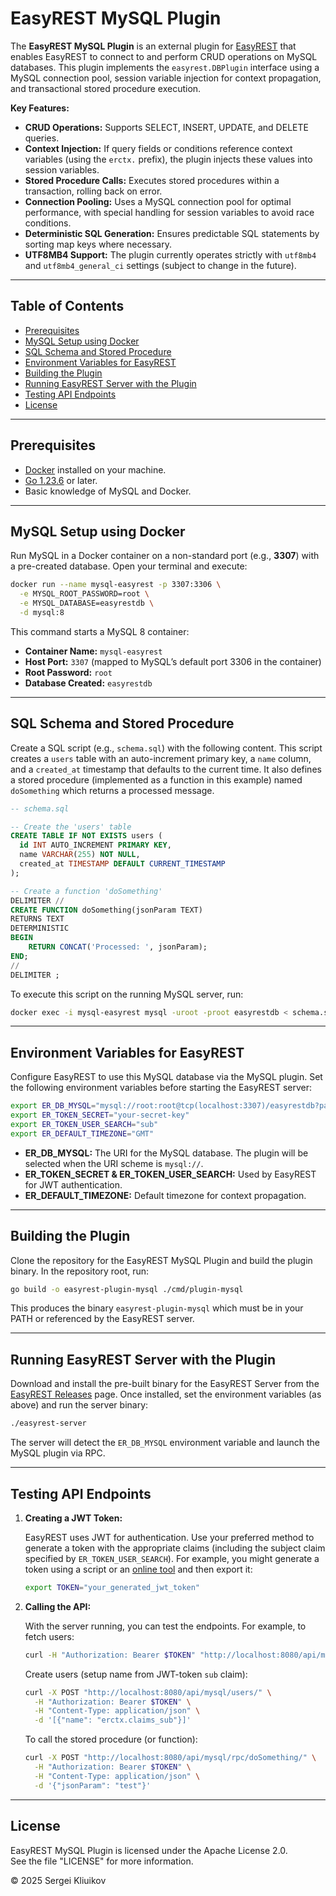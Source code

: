 # EasyREST MySQL Plugin

The **EasyREST MySQL Plugin** is an external plugin for [EasyREST](https://github.com/onegreyonewhite/easyrest) that enables EasyREST to connect to and perform CRUD operations on MySQL databases. This plugin implements the `easyrest.DBPlugin` interface using a MySQL connection pool, session variable injection for context propagation, and transactional stored procedure execution.

**Key Features:**

- **CRUD Operations:** Supports SELECT, INSERT, UPDATE, and DELETE queries.
- **Context Injection:** If query fields or conditions reference context variables (using the `erctx.` prefix), the plugin injects these values into session variables.
- **Stored Procedure Calls:** Executes stored procedures within a transaction, rolling back on error.
- **Connection Pooling:** Uses a MySQL connection pool for optimal performance, with special handling for session variables to avoid race conditions.
- **Deterministic SQL Generation:** Ensures predictable SQL statements by sorting map keys where necessary.
- **UTF8MB4 Support:** The plugin currently operates strictly with `utf8mb4` and `utf8mb4_general_ci` settings (subject to change in the future).

---

## Table of Contents

- [Prerequisites](#prerequisites)
- [MySQL Setup using Docker](#mysql-setup-using-docker)
- [SQL Schema and Stored Procedure](#sql-schema-and-stored-procedure)
- [Environment Variables for EasyREST](#environment-variables-for-easyrest)
- [Building the Plugin](#building-the-plugin)
- [Running EasyREST Server with the Plugin](#running-easyrest-server-with-the-plugin)
- [Testing API Endpoints](#testing-api-endpoints)
- [License](#license)

---

## Prerequisites

- [Docker](https://www.docker.com) installed on your machine.
- [Go 1.23.6](https://golang.org/dl/) or later.
- Basic knowledge of MySQL and Docker.

---

## MySQL Setup using Docker

Run MySQL in a Docker container on a non-standard port (e.g., **3307**) with a pre-created database. Open your terminal and execute:

```bash
docker run --name mysql-easyrest -p 3307:3306 \
  -e MYSQL_ROOT_PASSWORD=root \
  -e MYSQL_DATABASE=easyrestdb \
  -d mysql:8
```

This command starts a MySQL 8 container:
- **Container Name:** `mysql-easyrest`
- **Host Port:** `3307` (mapped to MySQL’s default port 3306 in the container)
- **Root Password:** `root`
- **Database Created:** `easyrestdb`

---

## SQL Schema and Stored Procedure

Create a SQL script (e.g., `schema.sql`) with the following content. This script creates a `users` table with an auto-increment primary key, a `name` column, and a `created_at` timestamp that defaults to the current time. It also defines a stored procedure (implemented as a function in this example) named `doSomething` which returns a processed message.

```sql
-- schema.sql

-- Create the 'users' table
CREATE TABLE IF NOT EXISTS users (
  id INT AUTO_INCREMENT PRIMARY KEY,
  name VARCHAR(255) NOT NULL,
  created_at TIMESTAMP DEFAULT CURRENT_TIMESTAMP
);

-- Create a function 'doSomething'
DELIMITER //
CREATE FUNCTION doSomething(jsonParam TEXT)
RETURNS TEXT
DETERMINISTIC
BEGIN
    RETURN CONCAT('Processed: ', jsonParam);
END;
//
DELIMITER ;
```

To execute this script on the running MySQL server, run:

```bash
docker exec -i mysql-easyrest mysql -uroot -proot easyrestdb < schema.sql
```

---

## Environment Variables for EasyREST

Configure EasyREST to use this MySQL database via the MySQL plugin. Set the following environment variables before starting the EasyREST server:

```bash
export ER_DB_MYSQL="mysql://root:root@tcp(localhost:3307)/easyrestdb?parseTime=true"
export ER_TOKEN_SECRET="your-secret-key"
export ER_TOKEN_USER_SEARCH="sub"
export ER_DEFAULT_TIMEZONE="GMT"
```

- **ER_DB_MYSQL:** The URI for the MySQL database. The plugin will be selected when the URI scheme is `mysql://`.
- **ER_TOKEN_SECRET & ER_TOKEN_USER_SEARCH:** Used by EasyREST for JWT authentication.
- **ER_DEFAULT_TIMEZONE:** Default timezone for context propagation.

---

## Building the Plugin

Clone the repository for the EasyREST MySQL Plugin and build the plugin binary. In the repository root, run:

```bash
go build -o easyrest-plugin-mysql ./cmd/plugin-mysql
```

This produces the binary `easyrest-plugin-mysql` which must be in your PATH or referenced by the EasyREST server.

---

## Running EasyREST Server with the Plugin

Download and install the pre-built binary for the EasyREST Server from the [EasyREST Releases](https://github.com/onegreyonewhite/easyrest/releases) page. Once installed, set the environment variables (as above) and run the server binary:

```bash
./easyrest-server
```

The server will detect the `ER_DB_MYSQL` environment variable and launch the MySQL plugin via RPC.

---

## Testing API Endpoints

1. **Creating a JWT Token:**

   EasyREST uses JWT for authentication. Use your preferred method to generate a token with the appropriate claims (including the subject claim specified by `ER_TOKEN_USER_SEARCH`). For example, you might generate a token using a script or an [online tool](https://jwt.io/) and then export it:

   ```bash
   export TOKEN="your_generated_jwt_token"
   ```

2. **Calling the API:**

   With the server running, you can test the endpoints. For example, to fetch users:

   ```bash
   curl -H "Authorization: Bearer $TOKEN" "http://localhost:8080/api/mysql/users/?select=id,name,created_at"
   ```
   
   Create users (setup name from JWT-token `sub` claim):

   ```bash
   curl -X POST "http://localhost:8080/api/mysql/users/" \
     -H "Authorization: Bearer $TOKEN" \
     -H "Content-Type: application/json" \
     -d '[{"name": "erctx.claims_sub"}]'
   ```

   To call the stored procedure (or function):

   ```bash
   curl -X POST "http://localhost:8080/api/mysql/rpc/doSomething/" \
     -H "Authorization: Bearer $TOKEN" \
     -H "Content-Type: application/json" \
     -d '{"jsonParam": "test"}'
   ```

---

## License

EasyREST MySQL Plugin is licensed under the Apache License 2.0.  
See the file "LICENSE" for more information.

© 2025 Sergei Kliuikov
